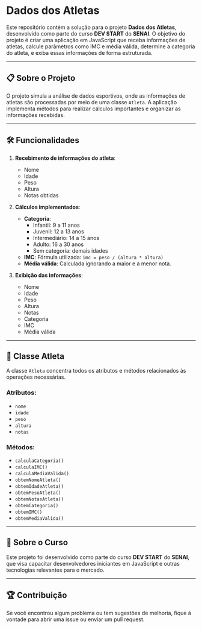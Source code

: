 # Dados dos Atletas

Este repositório contém a solução para o projeto **Dados dos Atletas**, desenvolvido como parte do curso **DEV START** do **SENAI**. O objetivo do projeto é criar uma aplicação em JavaScript que receba informações de atletas, calcule parâmetros como IMC e média válida, determine a categoria do atleta, e exiba essas informações de forma estruturada.

---

## 📋 **Sobre o Projeto**

O projeto simula a análise de dados esportivos, onde as informações de atletas são processadas por meio de uma classe `Atleta`. A aplicação implementa métodos para realizar cálculos importantes e organizar as informações recebidas. 

---

## 🛠 **Funcionalidades**

1. **Recebimento de informações do atleta**:
   - Nome
   - Idade
   - Peso
   - Altura
   - Notas obtidas

2. **Cálculos implementados**:
   - **Categoria**:
     - Infantil: 9 a 11 anos
     - Juvenil: 12 a 13 anos
     - Intermediário: 14 a 15 anos
     - Adulto: 16 a 30 anos
     - Sem categoria: demais idades
   - **IMC**: Fórmula utilizada: `imc = peso / (altura * altura)`
   - **Média válida**: Calculada ignorando a maior e a menor nota.

3. **Exibição das informações**:
   - Nome
   - Idade
   - Peso
   - Altura
   - Notas
   - Categoria
   - IMC
   - Média válida

---

## 🧩 **Classe Atleta**

A classe `Atleta` concentra todos os atributos e métodos relacionados às operações necessárias. 

### **Atributos**:
- `nome`
- `idade`
- `peso`
- `altura`
- `notas`

### **Métodos**:
- `calculaCategoria()`
- `calculaIMC()`
- `calculaMediaValida()`
- `obtemNomeAtleta()`
- `obtemIdadeAtleta()`
- `obtemPesoAtleta()`
- `obtemNotasAtleta()`
- `obtemCategoria()`
- `obtemIMC()`
- `obtemMediaValida()`

---


## 📝 **Sobre o Curso**

Este projeto foi desenvolvido como parte do curso **DEV START** do **SENAI**, que visa capacitar desenvolvedores iniciantes em JavaScript e outras tecnologias relevantes para o mercado.

---

## 🏆 **Contribuição**

Se você encontrou algum problema ou tem sugestões de melhoria, fique à vontade para abrir uma issue ou enviar um pull request.

